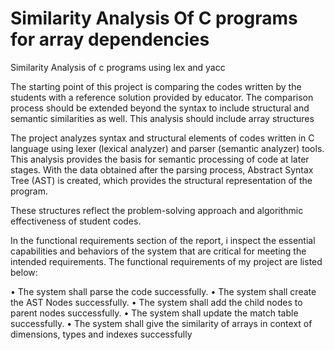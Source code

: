 # Similarity Analysis Of C programs for array dependencies
 Similarity Analysis of c programs using lex and yacc

The starting point of this project is comparing the codes written by the students with a
reference solution provided by educator. The comparison process should be extended beyond
the syntax to include structural and semantic similarities as well. This analysis should include
array structures


The project analyzes syntax and structural elements of codes written in C language using
lexer (lexical analyzer) and parser (semantic analyzer) tools. This analysis provides the basis
for semantic processing of code at later stages. With the data obtained after the parsing
process, Abstract Syntax Tree (AST) is created, which provides the structural representation
of the program. 

These structures reflect the problem-solving approach and algorithmic effectiveness of
student codes.

In the functional requirements section of the report, i inspect the essential capabilities and
behaviors of the system that are critical for meeting the intended requirements. The functional
requirements of my project are listed below:

• The system shall parse the code successfully.
• The system shall create the AST Nodes successfully.
• The system shall add the child nodes to parent nodes successfully.
• The system shall update the match table successfully.
• The system shall give the similarity of arrays in context of dimensions, types and indexes successfully

